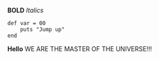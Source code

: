 **BOLD**
*Italics*
<pre><code>def var = 00
	puts "Jump up"
end
</code></pre>

**Hello**
WE ARE THE MASTER OF THE UNIVERSE!!!